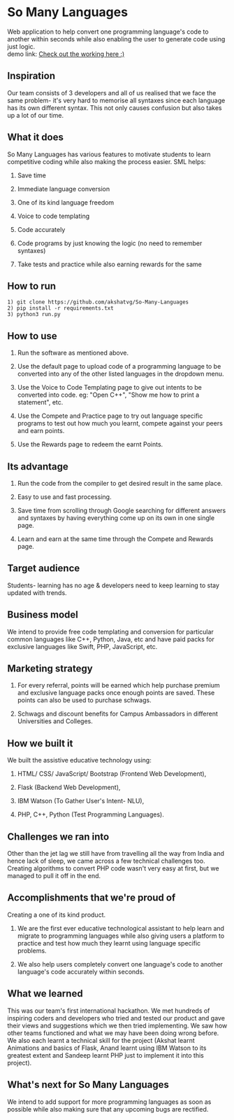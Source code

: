 # So Many Languages

Web application to help convert one programming language's code to another within seconds while also enabling the user to generate code using just logic.
<br>
demo link:
[Check out the working here :)](https://www.youtube.com/watch?v=pDI2BxucQ1Y)


## Inspiration

Our team consists of 3 developers and all of us realised that we face the same problem- it's very hard to memorise all syntaxes since each language has its own different syntax. This not only causes confusion but also takes up a lot of our time.


## What it does

So Many Languages has various features to motivate students to learn competitive coding while also making the process easier.
SML helps:

1) Save time

2) Immediate language conversion

3) One of its kind language freedom

4) Voice to code templating

5) Code accurately

6) Code programs by just knowing the logic (no need to remember syntaxes)

7) Take tests and practice while also earning rewards for the same


## How to run

```
1) git clone https://github.com/akshatvg/So-Many-Languages
2) pip install -r requirements.txt
3) python3 run.py
```


## How to use

1) Run the software as mentioned above.

2) Use the default page to upload code of a programming language to be converted into any of the other listed languages in the dropdown menu.

3) Use the Voice to Code Templating page to give out intents to be converted into code. eg: "Open C++", "Show me how to print a statement", etc.

4) Use the Compete and Practice page to try out language specific programs to test out how much you learnt, compete against your peers and earn points.

5) Use the Rewards page to redeem the earnt Points.


## Its advantage

1) Run the code from the compiler to get desired result in the same place.

2) Easy to use and fast processing.

3) Save time from scrolling through Google searching for different answers and syntaxes by having everything come up on its own in one single page.

4) Learn and earn at the same time through the Compete and Rewards page.


## Target audience

Students- learning has no age & developers need to keep learning to stay updated with trends.


## Business model

We intend to provide free code templating and conversion for particular common languages like C++, Python, Java, etc and have paid packs for exclusive languages like Swift, PHP, JavaScript, etc.


## Marketing strategy

1) For every referral, points will be earned which help purchase premium and exclusive language packs once enough points are saved. These points can also be used to purchase schwags.

2) Schwags and discount benefits for Campus Ambassadors in different Universities and Colleges.


## How we built it

We built the assistive educative technology using:

1) HTML/ CSS/ JavaScript/ Bootstrap (Frontend Web Development), 

2) Flask (Backend Web Development), 

3) IBM Watson (To Gather User's Intent- NLU), 

4) PHP, C++, Python (Test Programming Languages).


## Challenges we ran into

Other than the jet lag we still have from travelling all the way from India and hence lack of sleep, we came across a few technical challenges too. Creating algorithms to convert PHP code wasn't very easy at first, but we managed to pull it off in the end.


## Accomplishments that we're proud of

Creating a one of its kind product.

1) We are the first ever educative technological assistant to help learn and migrate to programming languages while also giving users a platform to practice and test how much they learnt using language specific problems.

2) We also help users completely convert one language's code to another language's code accurately within seconds.


## What we learned

This was our team's first international hackathon. We met hundreds of inspiring coders and developers who tried and tested our product and gave their views and suggestions which we then tried implementing. We saw how other teams functioned and what we may have been doing wrong before.
We also each learnt a technical skill for the project (Akshat learnt Animations and basics of Flask, Anand learnt using IBM Watson to its greatest extent and Sandeep learnt PHP just to implement it into this project).


## What's next for So Many Languages

We intend to add support for more programming languages as soon as possible while also making sure that any upcoming bugs are rectified.

